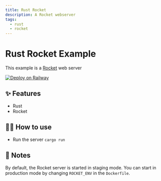 ```yaml
---
title: Rust Rocket
description: A Rocket webserver
tags:
  - rust
  - rocket
---
```


# Rust Rocket Example

This example is a [Rocket](https://rocket.rs) web server

[![Deploy on Railway](https://railway.app/button.svg)](https://railway.app/new?template=https%3A%2F%2Fgithub.com%2Frailwayapp%2Fexamples%2Ftree%2Fmaster%2Fexamples%2Frocket)

## ✨ Features

- Rust
- Rocket

## 💁‍♀️ How to use

- Run the server `cargo run`

## 📝 Notes

By default, the Rocket server is started in staging mode. You can start in
production mode by changing `ROCKET_ENV` in the `Dockerfile`.
